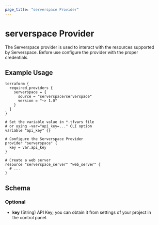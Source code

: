 ```yaml
---
page_title: "serverspace Provider"
---
```


# serverspace Provider

The Serverspace provider is used to interact with the resources supported by Serverspace. Before use configure the provider with the proper credentials.

## Example Usage

```hcl
terraform {
  required_providers {
    serverspace = {
      source = "serverspace/serverspace"
      version = "~> 1.0"
    }
  }
}

# Set the variable value in *.tfvars file
# or using -var="api_key=..." CLI option
variable "api_key" {}

# Configure the Serverspace Provider
provider "serverspace" {
  key = var.api_key
}

# Create a web server
resource "serverspace_server" "web_server" {
  # ...
}
```


<!-- schema generated by tfplugindocs -->
## Schema

### Optional

- **key** (String) API Key; you can obtain it from settings of your project in the control panel.
